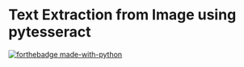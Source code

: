 # Text Extraction from Image using pytesseract

[![forthebadge made-with-python](http://ForTheBadge.com/images/badges/made-with-python.svg)](https://www.python.org/)  
